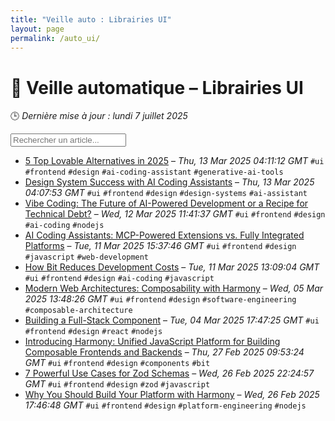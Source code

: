 ```yaml
---
title: "Veille auto : Librairies UI"
layout: page
permalink: /auto_ui/
---
```


# 🎨 Veille automatique – Librairies UI

🕒 *Dernière mise à jour : lundi 7 juillet 2025*

<div class="search-container">
  <input type="text" id="article-search" placeholder="Rechercher un article...">
  <div class="tag-filters" id="tag-filters">
    <!-- Les filtres par tag seront générés dynamiquement -->
  </div>
</div>

- <span data-article='{"title":"5 Top Lovable Alternatives in 2025","link":"https://blog.bitsrc.io/5-top-lovable-alternatives-in-2025-72def3f96ac1?source=rss----5c2fdf847f4a---4","date":"Thu, 13 Mar 2025 04:11:12 GMT","tags":["ui","frontend","design","ai-coding-assistant","generative-ai-tools"]}'>[5 Top Lovable Alternatives in 2025](https://blog.bitsrc.io/5-top-lovable-alternatives-in-2025-72def3f96ac1?source=rss----5c2fdf847f4a---4) – *Thu, 13 Mar 2025 04:11:12 GMT* `#ui` `#frontend` `#design` `#ai-coding-assistant` `#generative-ai-tools`</span>
- <span data-article='{"title":"Design System Success with AI Coding Assistants","link":"https://blog.bitsrc.io/design-system-success-with-ai-coding-assistants-78b13443ca23?source=rss----5c2fdf847f4a---4","date":"Thu, 13 Mar 2025 04:07:53 GMT","tags":["ui","frontend","design","design-systems","ai-assistant"]}'>[Design System Success with AI Coding Assistants](https://blog.bitsrc.io/design-system-success-with-ai-coding-assistants-78b13443ca23?source=rss----5c2fdf847f4a---4) – *Thu, 13 Mar 2025 04:07:53 GMT* `#ui` `#frontend` `#design` `#design-systems` `#ai-assistant`</span>
- <span data-article='{"title":"Vibe Coding: The Future of AI-Powered Development or a Recipe for Technical Debt?","link":"https://blog.bitsrc.io/vibe-coding-the-future-of-ai-powered-development-or-a-recipe-for-technical-debt-2fd3a0a4e8b3?source=rss----5c2fdf847f4a---4","date":"Wed, 12 Mar 2025 11:41:37 GMT","tags":["ui","frontend","design","ai-coding","nodejs"]}'>[Vibe Coding: The Future of AI-Powered Development or a Recipe for Technical Debt?](https://blog.bitsrc.io/vibe-coding-the-future-of-ai-powered-development-or-a-recipe-for-technical-debt-2fd3a0a4e8b3?source=rss----5c2fdf847f4a---4) – *Wed, 12 Mar 2025 11:41:37 GMT* `#ui` `#frontend` `#design` `#ai-coding` `#nodejs`</span>
- <span data-article='{"title":"AI Coding Assistants: MCP-Powered Extensions vs. Fully Integrated Platforms","link":"https://blog.bitsrc.io/ai-coding-assistants-mcp-powered-extensions-vs-fully-integrated-platforms-c9c6daaa7687?source=rss----5c2fdf847f4a---4","date":"Tue, 11 Mar 2025 15:37:46 GMT","tags":["ui","frontend","design","javascript","web-development"]}'>[AI Coding Assistants: MCP-Powered Extensions vs. Fully Integrated Platforms](https://blog.bitsrc.io/ai-coding-assistants-mcp-powered-extensions-vs-fully-integrated-platforms-c9c6daaa7687?source=rss----5c2fdf847f4a---4) – *Tue, 11 Mar 2025 15:37:46 GMT* `#ui` `#frontend` `#design` `#javascript` `#web-development`</span>
- <span data-article='{"title":"How Bit Reduces Development Costs","link":"https://blog.bitsrc.io/how-bit-reduces-development-costs-b85c625699d1?source=rss----5c2fdf847f4a---4","date":"Tue, 11 Mar 2025 13:09:04 GMT","tags":["ui","frontend","design","ai-coding","javascript"]}'>[How Bit Reduces Development Costs](https://blog.bitsrc.io/how-bit-reduces-development-costs-b85c625699d1?source=rss----5c2fdf847f4a---4) – *Tue, 11 Mar 2025 13:09:04 GMT* `#ui` `#frontend` `#design` `#ai-coding` `#javascript`</span>
- <span data-article='{"title":"Modern Web Architectures: Composability with Harmony","link":"https://blog.bitsrc.io/modern-web-architectures-composability-with-harmony-ec58d2837094?source=rss----5c2fdf847f4a---4","date":"Wed, 05 Mar 2025 13:48:26 GMT","tags":["ui","frontend","design","software-engineering","composable-architecture"]}'>[Modern Web Architectures: Composability with Harmony](https://blog.bitsrc.io/modern-web-architectures-composability-with-harmony-ec58d2837094?source=rss----5c2fdf847f4a---4) – *Wed, 05 Mar 2025 13:48:26 GMT* `#ui` `#frontend` `#design` `#software-engineering` `#composable-architecture`</span>
- <span data-article='{"title":"Building a Full-Stack Component","link":"https://blog.bitsrc.io/building-a-full-stack-component-32a3c09ac2ee?source=rss----5c2fdf847f4a---4","date":"Tue, 04 Mar 2025 17:47:25 GMT","tags":["ui","frontend","design","react","nodejs"]}'>[Building a Full-Stack Component](https://blog.bitsrc.io/building-a-full-stack-component-32a3c09ac2ee?source=rss----5c2fdf847f4a---4) – *Tue, 04 Mar 2025 17:47:25 GMT* `#ui` `#frontend` `#design` `#react` `#nodejs`</span>
- <span data-article='{"title":"Introducing Harmony: Unified JavaScript Platform for Building Composable Frontends and Backends","link":"https://blog.bitsrc.io/introducing-harmony-unified-nodejs-frameworks-for-building-composable-frontends-and-backends-b9ccb16c4410?source=rss----5c2fdf847f4a---4","date":"Thu, 27 Feb 2025 09:53:24 GMT","tags":["ui","frontend","design","components","bit"]}'>[Introducing Harmony: Unified JavaScript Platform for Building Composable Frontends and Backends](https://blog.bitsrc.io/introducing-harmony-unified-nodejs-frameworks-for-building-composable-frontends-and-backends-b9ccb16c4410?source=rss----5c2fdf847f4a---4) – *Thu, 27 Feb 2025 09:53:24 GMT* `#ui` `#frontend` `#design` `#components` `#bit`</span>
- <span data-article='{"title":"7 Powerful Use Cases for Zod Schemas","link":"https://blog.bitsrc.io/7-powerful-use-cases-for-zod-schemas-b6df6d77bebc?source=rss----5c2fdf847f4a---4","date":"Wed, 26 Feb 2025 22:24:57 GMT","tags":["ui","frontend","design","zod","javascript"]}'>[7 Powerful Use Cases for Zod Schemas](https://blog.bitsrc.io/7-powerful-use-cases-for-zod-schemas-b6df6d77bebc?source=rss----5c2fdf847f4a---4) – *Wed, 26 Feb 2025 22:24:57 GMT* `#ui` `#frontend` `#design` `#zod` `#javascript`</span>
- <span data-article='{"title":"Why You Should Build Your Platform with Harmony","link":"https://blog.bitsrc.io/why-you-should-build-your-platform-with-harmony-b92fa980c8e9?source=rss----5c2fdf847f4a---4","date":"Wed, 26 Feb 2025 17:46:48 GMT","tags":["ui","frontend","design","platform-engineering","nodejs"]}'>[Why You Should Build Your Platform with Harmony](https://blog.bitsrc.io/why-you-should-build-your-platform-with-harmony-b92fa980c8e9?source=rss----5c2fdf847f4a---4) – *Wed, 26 Feb 2025 17:46:48 GMT* `#ui` `#frontend` `#design` `#platform-engineering` `#nodejs`</span>


<script>
document.addEventListener('DOMContentLoaded', function() {
  function filterArticles() {
    const input = document.getElementById('article-search');
    const filter = input.value.toLowerCase();
    const items = document.getElementsByTagName('li');
    
    for (let i = 0; i < items.length; i++) {
      const item = items[i];
      const text = item.textContent.toLowerCase();
      if (text.indexOf(filter) > -1) {
        item.style.display = "";
      } else {
        item.style.display = "none";
      }
    }
  }

  // Extraction de tous les tags présents dans les articles
  const tagElements = document.querySelectorAll('code');
  const tags = new Set();
  
  tagElements.forEach(el => {
    if (el.textContent.startsWith('#')) {
      tags.add(el.textContent.substring(1));
    }
  });
  
  // Génération des filtres par tag
  const tagFiltersContainer = document.getElementById('tag-filters');
  if (tagFiltersContainer) {
    tags.forEach(tag => {
      const tagBtn = document.createElement('button');
      tagBtn.className = 'tag-filter-btn';
      tagBtn.textContent = '#' + tag;
      tagBtn.onclick = function() {
        document.getElementById('article-search').value = tag;
        filterArticles();
      };
      tagFiltersContainer.appendChild(tagBtn);
    });
  }
  
  // Attacher l'événement de filtrage au champ de recherche
  const searchInput = document.getElementById('article-search');
  if (searchInput) {
    searchInput.addEventListener('input', filterArticles);
  }
});
</script>